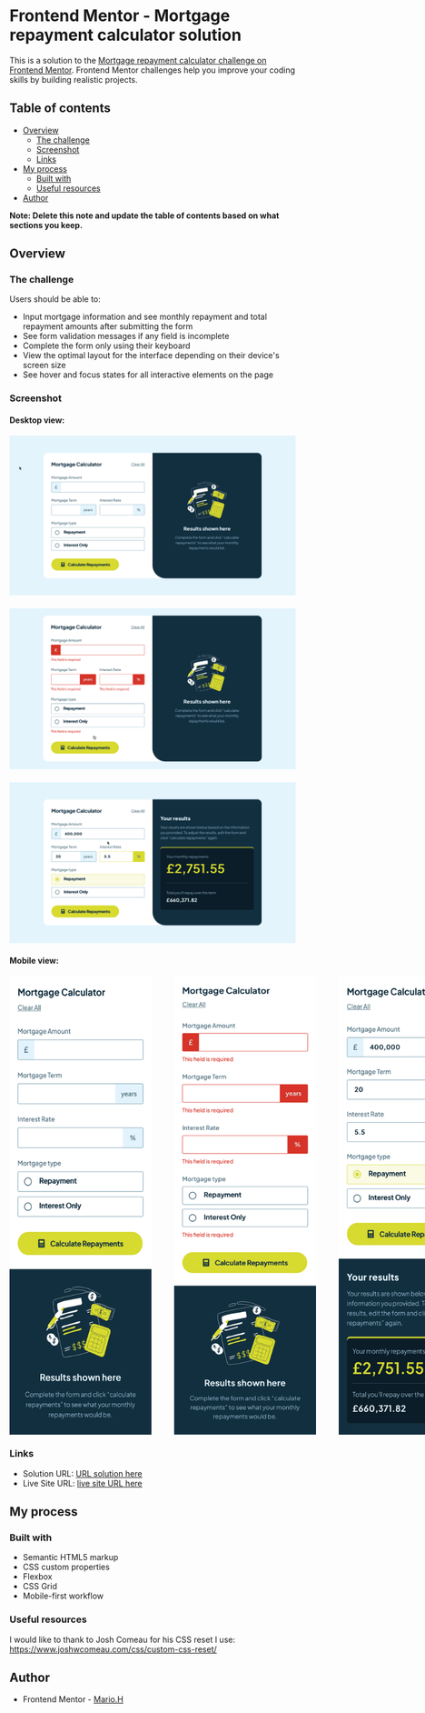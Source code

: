 # Frontend Mentor - Mortgage repayment calculator solution

This is a solution to the [Mortgage repayment calculator challenge on Frontend Mentor](https://www.frontendmentor.io/challenges/mortgage-repayment-calculator-Galx1LXK73). Frontend Mentor challenges help you improve your coding skills by building realistic projects. 

## Table of contents

- [Overview](#overview)
  - [The challenge](#the-challenge)
  - [Screenshot](#screenshot)
  - [Links](#links)
- [My process](#my-process)
  - [Built with](#built-with)
  - [Useful resources](#useful-resources)
- [Author](#author)

**Note: Delete this note and update the table of contents based on what sections you keep.**

## Overview

### The challenge

Users should be able to:

- Input mortgage information and see monthly repayment and total repayment amounts after submitting the form
- See form validation messages if any field is incomplete
- Complete the form only using their keyboard
- View the optimal layout for the interface depending on their device's screen size
- See hover and focus states for all interactive elements on the page

### Screenshot
#### Desktop view:
<!-- ![](./screenshots/desktop-empty.png) -->
<img src="screenshots/desktop-empty.png" style="margin-bottom:20px" alt="drawing" width="600"/>
<img src="screenshots/desktop-error.png" style="margin-bottom:20px"  alt="drawing" width="600"/>
<img src="screenshots/desktop-filled.png" alt="drawing" width="600"/>

#### Mobile view:

<div style="display:flex">
<img src="screenshots/mobile-empty.png" style="margin-right:40px" alt="drawing" width="250"/>
<img src="screenshots/mobile-error.png" style="margin-right:40px" alt="drawing" width="250"/>
<img src="screenshots/mobile-filled.png" alt="drawing" width="250"/>
</div>
 
### Links

- Solution URL: [URL solution here](https://github.com/sportif7/-Mortgage-repayment-calculator.git)
- Live Site URL: [live site URL here](https://sportif7.github.io/Mortgage-repayment-calculator/)

## My process

### Built with

- Semantic HTML5 markup
- CSS custom properties
- Flexbox
- CSS Grid
- Mobile-first workflow


### Useful resources
 I would like to thank to Josh Comeau for his CSS reset I use: https://www.joshwcomeau.com/css/custom-css-reset/

## Author
 - Frontend Mentor - [Mario.H](https://www.frontendmentor.io/profile/sportif7)

